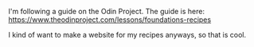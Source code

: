 I'm following a guide on the Odin Project. The guide is here: 
https://www.theodinproject.com/lessons/foundations-recipes

 I kind of want to make a website for my recipes anyways, so that is cool.

